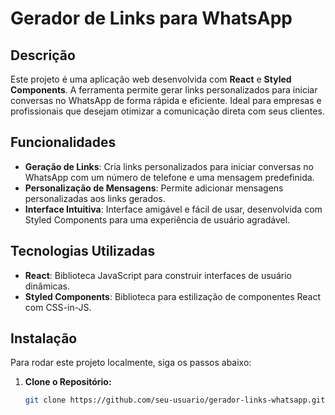 # Gerador de Links para WhatsApp

## Descrição

Este projeto é uma aplicação web desenvolvida com **React** e **Styled Components**. A ferramenta permite gerar links personalizados para iniciar conversas no WhatsApp de forma rápida e eficiente. Ideal para empresas e profissionais que desejam otimizar a comunicação direta com seus clientes.

## Funcionalidades

- **Geração de Links**: Cria links personalizados para iniciar conversas no WhatsApp com um número de telefone e uma mensagem predefinida.
- **Personalização de Mensagens**: Permite adicionar mensagens personalizadas aos links gerados.
- **Interface Intuitiva**: Interface amigável e fácil de usar, desenvolvida com Styled Components para uma experiência de usuário agradável.

## Tecnologias Utilizadas

- **React**: Biblioteca JavaScript para construir interfaces de usuário dinâmicas.
- **Styled Components**: Biblioteca para estilização de componentes React com CSS-in-JS.

## Instalação

Para rodar este projeto localmente, siga os passos abaixo:

1. **Clone o Repositório:**

   ```bash
   git clone https://github.com/seu-usuario/gerador-links-whatsapp.git
   ```
